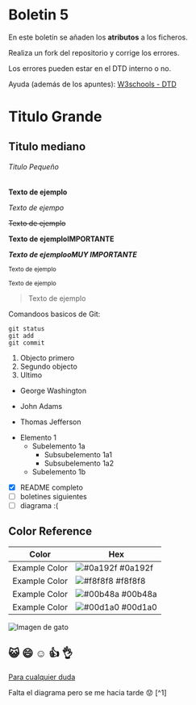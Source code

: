 # Boletin 5

En este boletín se añaden los **atributos** a los ficheros.

Realiza un fork del repositorio y corrige los errores.

Los errores pueden estar en el DTD interno o no.

Ayuda (además de los apuntes): [W3schools - DTD](https://www.w3schools.com/xml/xml_dtd_attributes.asp)

# Titulo Grande
## Titulo mediano
###### Titulo Pequeño

**Texto de ejemplo**

*Texto de ejempo*

~~Texto de ejemplo~~

**Texto de ejemploIMPORTANTE**

***Texto de ejemplooMUY IMPORTANTE***

<sub>Texto de ejemplo</sub>

<sup>Texto de ejemplo</sup>

> Texto de ejemplo

Comandoos basicos de Git:
```
git status
git add
git commit
```
1. Objecto primero
2. Segundo objecto
3. Ultimo

- George Washington
* John Adams
+ Thomas Jefferson

- Elemento 1
    - Subelemento 1a
        - Subsubelemento 1a1
        - Subsubelemento 1a2
    - Subelemento 1b


- [x] README completo
- [ ] boletines siguientes
- [ ] diagrama :(

## Color Reference

| Color             | Hex                                                                |
| ----------------- | ------------------------------------------------------------------ |
| Example Color | ![#0a192f](https://via.placeholder.com/10/0a192f?text=+) #0a192f |
| Example Color | ![#f8f8f8](https://via.placeholder.com/10/f8f8f8?text=+) #f8f8f8 |
| Example Color | ![#00b48a](https://via.placeholder.com/10/00b48a?text=+) #00b48a |
| Example Color | ![#00d1a0](https://via.placeholder.com/10/00b48a?text=+) #00d1a0 |

![Imagen de gato](https://static.nationalgeographic.es/files/styles/image_3200/public/75552.ngsversion.1422285553360.jpg?w=1600&h=1067)

:smiley_cat:   :smile:    :relaxed:  :+1: :ok_hand:
---

[Para cualquier duda](https://www.google.com)

Falta el diagrama pero se me hacia tarde  :worried: [^1]